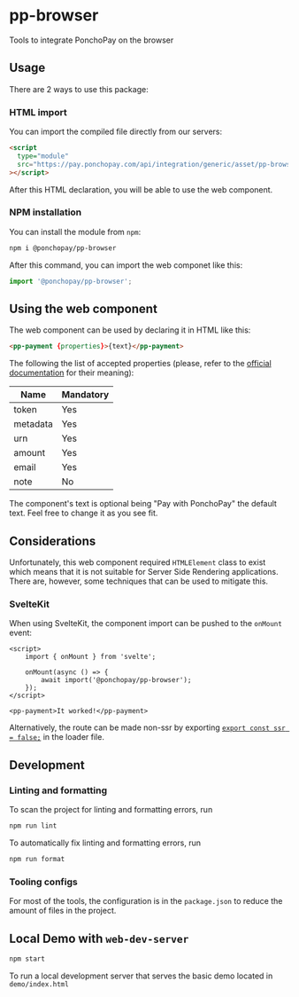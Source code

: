 # pp-browser

Tools to integrate PonchoPay on the browser

## Usage

There are 2 ways to use this package:

### HTML import

You can import the compiled file directly from our servers:

```html
<script
  type="module"
  src="https://pay.ponchopay.com/api/integration/generic/asset/pp-browser.<version>.min.js"
></script>
```

After this HTML declaration, you will be able to use the web component.

### NPM installation

You can install the module from `npm`:

```bash
npm i @ponchopay/pp-browser
```

After this command, you can import the web componet like this:

```js
import '@ponchopay/pp-browser';
```

## Using the web component

The web component can be used by declaring it in HTML like this:

```html
<pp-payment {properties}>{text}</pp-payment>
```

The following the list of accepted properties (please, refer to the [official documentation](https://ponchocare.notion.site/PonchoPay-API-integration-04bc3f5220ff4028b0078793bfc03abc) for their meaning):

| Name     | Mandatory |
| -------- | --------- |
| token    | Yes       |
| metadata | Yes       |
| urn      | Yes       |
| amount   | Yes       |
| email    | Yes       |
| note     | No        |

The component's text is optional being "Pay with PonchoPay" the default text. Feel free to change it as you see fit.

## Considerations

Unfortunately, this web component required `HTMLElement` class to exist which means that it is not suitable for Server Side Rendering applications.
There are, however, some techniques that can be used to mitigate this.

### SvelteKit

When using SvelteKit, the component import can be pushed to the `onMount` event:

```svelte
<script>
	import { onMount } from 'svelte';

	onMount(async () => {
		await import('@ponchopay/pp-browser');
	});
</script>

<pp-payment>It worked!</pp-payment>
```

Alternatively, the route can be made non-ssr by exporting [`export const ssr = false;`](https://kit.svelte.dev/docs/page-options#ssr) in the loader file.

## Development

### Linting and formatting

To scan the project for linting and formatting errors, run

```bash
npm run lint
```

To automatically fix linting and formatting errors, run

```bash
npm run format
```

### Tooling configs

For most of the tools, the configuration is in the `package.json` to reduce the amount of files in the project.

## Local Demo with `web-dev-server`

```bash
npm start
```

To run a local development server that serves the basic demo located in `demo/index.html`
